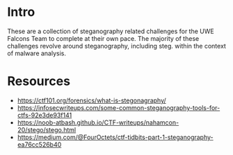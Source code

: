 # Intro

These are a collection of steganography related challenges for the UWE Falcons Team to complete at their own pace. The majority of these challenges revolve around steganography, including steg. within the context of malware analysis.

# Resources 

- https://ctf101.org/forensics/what-is-stegonagraphy/
- https://infosecwriteups.com/some-common-steganography-tools-for-ctfs-92e3de93f141
- https://noob-atbash.github.io/CTF-writeups/nahamcon-20/stego/stego.html
- https://medium.com/@FourOctets/ctf-tidbits-part-1-steganography-ea76cc526b40
